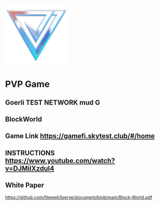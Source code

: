 ![image](https://raw.githubusercontent.com/fileweb3serve/document/main/logo.png)<br>

# PVP Game <br>

##  Goerli TEST NETWORK    mud G <br>

## BlockWorld

## Game Link https://gamefi.skytest.club/#/home  <br>

## INSTRUCTIONS https://www.youtube.com/watch?v=DJMiIXzduI4 <br>

## White Paper

https://github.com/fileweb3serve/document/blob/main/Block-World.pdf <br>




